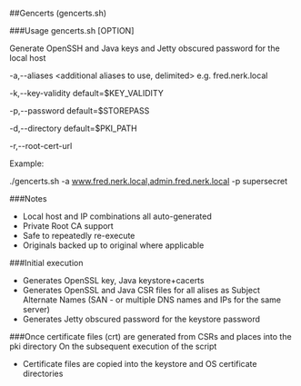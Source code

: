 
##Gencerts (gencerts.sh)

###Usage 
gencerts.sh [OPTION]

Generate OpenSSH and Java keys and Jetty obscured password for the local host

  -a,--aliases <additional aliases to use, delimited>  e.g. fred.nerk.local
  
  -k,--key-validity <key validity in days>             default=$KEY_VALIDITY
  
  -p,--password <keystore password>                    default=$STOREPASS
  
  -d,--directory <directory to locate files>           default=$PKI_PATH
  
  -r,--root-cert-url <url to download private root ca cert> 

Example:

./gencerts.sh -a www.fred.nerk.local,admin.fred.nerk.local -p supersecret

###Notes
- Local host and IP combinations all auto-generated
- Private Root CA support
- Safe to repeatedly re-execute 
- Originals backed up to original where applicable

###Initial execution
- Generates OpenSSL key, Java keystore+cacerts 
- Generates OpenSSL and Java CSR files for all alises as Subject Alternate Names (SAN - or multiple DNS names and IPs for the same server)
- Generates Jetty obscured password for the keystore password

###Once certificate files (crt) are generated from CSRs and places into the pki directory
On the subsequent execution of the script
- Certificate files are copied into the keystore and OS certificate directories
